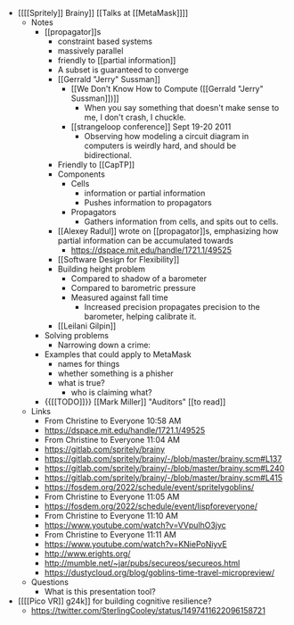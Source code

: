 - [[[[Spritely]] Brainy]] [[Talks at [[MetaMask]]]]
    - Notes
        - [[propagator]]s
            - constraint based systems
            - massively parallel
            - friendly to [[partial information]]
            - A subset is guaranteed to converge
            - [[Gerrald "Jerry" Sussman]]
                - [[We Don't Know How to Compute ([[Gerrald "Jerry" Sussman]])]]
                    - When you say something that doesn't make sense to me, I don't crash, I chuckle.
                - [[strangeloop conference]] Sept 19-20 2011
                    - Observing how modeling a circuit diagram in computers is weirdly hard, and should be bidirectional.
            - Friendly to [[CapTP]]
            - Components
                - Cells
                    - information or partial information
                    - Pushes information to propagators
                - Propagators
                    - Gathers information from cells, and spits out to cells.
            - [[Alexey Radul]] wrote on [[propagator]]s, emphasizing how partial information can be accumulated towards 
                - https://dspace.mit.edu/handle/1721.1/49525
            - [[Software Design for Flexibility]]
            - Building height problem
                - Compared to shadow of a barometer
                - Compared to barometric pressure
                - Measured against fall time
                    - Increased precision propagates precision to the barometer, helping calibrate it.
            - [[Leilani Gilpin]]
        - Solving problems
            - Narrowing down a crime: 
        - Examples that could apply to MetaMask
            - names for things
            - whether something is a phisher
            - what is true?
                - who is claiming what?
        - {{[[TODO]]}} [[Mark Miller]] "Auditors" [[to read]] 
    - Links
        - From Christine to Everyone 10:58 AM
        - https://dspace.mit.edu/handle/1721.1/49525
        - From Christine to Everyone 11:04 AM
        - https://gitlab.com/spritely/brainy 
        - https://gitlab.com/spritely/brainy/-/blob/master/brainy.scm#L137
        - https://gitlab.com/spritely/brainy/-/blob/master/brainy.scm#L240
        - https://gitlab.com/spritely/brainy/-/blob/master/brainy.scm#L415
        - https://fosdem.org/2022/schedule/event/spritelygoblins/
        - From Christine to Everyone 11:05 AM
        - https://fosdem.org/2022/schedule/event/lispforeveryone/
        - From Christine to Everyone 11:10 AM
        - https://www.youtube.com/watch?v=VVpulhO3jyc
        - From Christine to Everyone 11:11 AM
        - https://www.youtube.com/watch?v=KNiePoNiyvE
        - http://www.erights.org/
        - http://mumble.net/~jar/pubs/secureos/secureos.html
        - https://dustycloud.org/blog/goblins-time-travel-micropreview/
    - Questions
        - What is this presentation tool?
- [[[[Pico VR]] g24k]] for building cognitive resilience?
    - https://twitter.com/SterlingCooley/status/1497411622096158721
